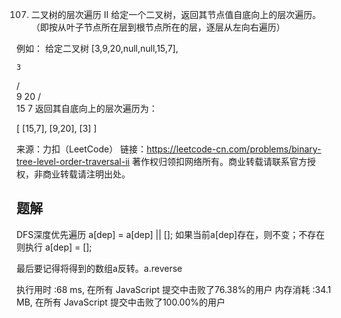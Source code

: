 107. 二叉树的层次遍历 II
给定一个二叉树，返回其节点值自底向上的层次遍历。 （即按从叶子节点所在层到根节点所在的层，逐层从左向右遍历）

例如：
给定二叉树 [3,9,20,null,null,15,7],

    3
   / \
  9  20
    /  \
   15   7
返回其自底向上的层次遍历为：

[
  [15,7],
  [9,20],
  [3]
]

来源：力扣（LeetCode）
链接：https://leetcode-cn.com/problems/binary-tree-level-order-traversal-ii
著作权归领扣网络所有。商业转载请联系官方授权，非商业转载请注明出处。



## 题解
DFS深度优先遍历
a[dep] = a[dep] || [];
如果当前a[dep]存在，则不变；不存在则执行 a[dep] = [];

最后要记得将得到的数组a反转。a.reverse

执行用时 :68 ms, 在所有 JavaScript 提交中击败了76.38%的用户
内存消耗 :34.1 MB, 在所有 JavaScript 提交中击败了100.00%的用户

